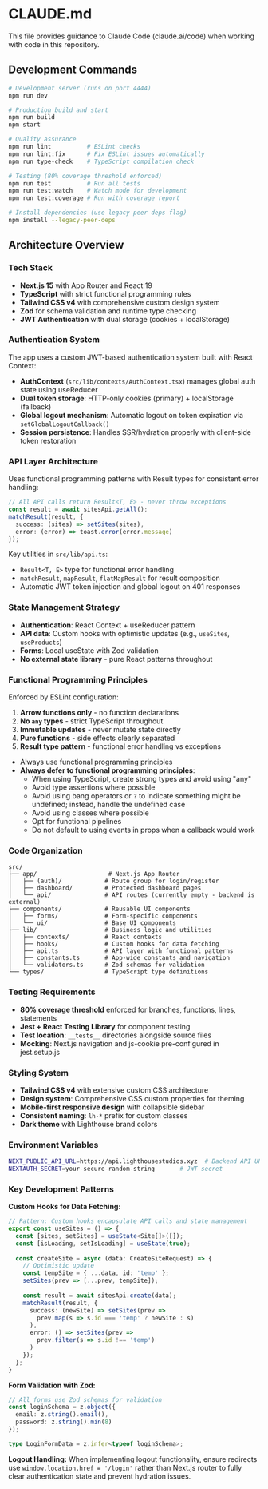 # CLAUDE.md

This file provides guidance to Claude Code (claude.ai/code) when working with code in this repository.

## Development Commands

```bash
# Development server (runs on port 4444)
npm run dev

# Production build and start
npm run build
npm start

# Quality assurance
npm run lint          # ESLint checks
npm run lint:fix      # Fix ESLint issues automatically  
npm run type-check    # TypeScript compilation check

# Testing (80% coverage threshold enforced)
npm run test          # Run all tests
npm run test:watch    # Watch mode for development
npm run test:coverage # Run with coverage report

# Install dependencies (use legacy peer deps flag)
npm install --legacy-peer-deps
```

## Architecture Overview

### Tech Stack
- **Next.js 15** with App Router and React 19
- **TypeScript** with strict functional programming rules
- **Tailwind CSS v4** with comprehensive custom design system
- **Zod** for schema validation and runtime type checking
- **JWT Authentication** with dual storage (cookies + localStorage)

### Authentication System
The app uses a custom JWT-based authentication system built with React Context:

- **AuthContext** (`src/lib/contexts/AuthContext.tsx`) manages global auth state using useReducer
- **Dual token storage**: HTTP-only cookies (primary) + localStorage (fallback)
- **Global logout mechanism**: Automatic logout on token expiration via `setGlobalLogoutCallback()`
- **Session persistence**: Handles SSR/hydration properly with client-side token restoration

### API Layer Architecture
Uses functional programming patterns with Result types for consistent error handling:

```typescript
// All API calls return Result<T, E> - never throw exceptions
const result = await sitesApi.getAll();
matchResult(result, {
  success: (sites) => setSites(sites),
  error: (error) => toast.error(error.message)
});
```

Key utilities in `src/lib/api.ts`:
- `Result<T, E>` type for functional error handling
- `matchResult`, `mapResult`, `flatMapResult` for result composition
- Automatic JWT token injection and global logout on 401 responses

### State Management Strategy
- **Authentication**: React Context + useReducer pattern
- **API data**: Custom hooks with optimistic updates (e.g., `useSites`, `useProducts`)
- **Forms**: Local useState with Zod validation
- **No external state library** - pure React patterns throughout

### Functional Programming Principles
Enforced by ESLint configuration:

1. **Arrow functions only** - no function declarations
2. **No `any` types** - strict TypeScript throughout
3. **Immutable updates** - never mutate state directly
4. **Pure functions** - side effects clearly separated
5. **Result type pattern** - functional error handling vs exceptions
- Always use functional programming principles
- **Always defer to functional programming principles**:
  - When using TypeScript, create strong types and avoid using "any"
  - Avoid type assertions where possible
  - Avoid using bang operators or `?` to indicate something might be undefined; instead, handle the undefined case
  - Avoid using classes where possible
  - Opt for functional pipelines
  - Do not default to using events in props when a callback would work

### Code Organization
```
src/
├── app/                    # Next.js App Router
│   ├── (auth)/            # Route group for login/register
│   ├── dashboard/         # Protected dashboard pages
│   └── api/               # API routes (currently empty - backend is external)
├── components/            # Reusable UI components
│   ├── forms/             # Form-specific components
│   └── ui/                # Base UI components  
├── lib/                   # Business logic and utilities
│   ├── contexts/          # React contexts
│   ├── hooks/             # Custom hooks for data fetching
│   ├── api.ts             # API layer with functional patterns
│   ├── constants.ts       # App-wide constants and navigation
│   └── validators.ts      # Zod schemas for validation
└── types/                 # TypeScript type definitions
```

### Testing Requirements
- **80% coverage threshold** enforced for branches, functions, lines, statements
- **Jest + React Testing Library** for component testing
- **Test location**: `__tests__` directories alongside source files
- **Mocking**: Next.js navigation and js-cookie pre-configured in jest.setup.js

### Styling System
- **Tailwind CSS v4** with extensive custom CSS architecture
- **Design system**: Comprehensive CSS custom properties for theming
- **Mobile-first responsive design** with collapsible sidebar
- **Consistent naming**: `lh-*` prefix for custom classes
- **Dark theme** with Lighthouse brand colors

### Environment Variables
```bash
NEXT_PUBLIC_API_URL=https://api.lighthousestudios.xyz  # Backend API URL
NEXTAUTH_SECRET=your-secure-random-string       # JWT secret
```

### Key Development Patterns

**Custom Hooks for Data Fetching:**
```typescript
// Pattern: Custom hooks encapsulate API calls and state management
export const useSites = () => {
  const [sites, setSites] = useState<Site[]>([]);
  const [isLoading, setIsLoading] = useState(true);
  
  const createSite = async (data: CreateSiteRequest) => {
    // Optimistic update
    const tempSite = { ...data, id: 'temp' };
    setSites(prev => [...prev, tempSite]);
    
    const result = await sitesApi.create(data);
    matchResult(result, {
      success: (newSite) => setSites(prev => 
        prev.map(s => s.id === 'temp' ? newSite : s)
      ),
      error: () => setSites(prev => 
        prev.filter(s => s.id !== 'temp')
      )
    });
  };
}
```

**Form Validation with Zod:**
```typescript
// All forms use Zod schemas for validation
const loginSchema = z.object({
  email: z.string().email(),
  password: z.string().min(8)
});

type LoginFormData = z.infer<typeof loginSchema>;
```

**Logout Handling:**
When implementing logout functionality, ensure redirects use `window.location.href = '/login'` rather than Next.js router to fully clear authentication state and prevent hydration issues.
```